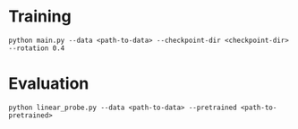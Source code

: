 # Training
```
python main.py --data <path-to-data> --checkpoint-dir <checkpoint-dir> --rotation 0.4
```
# Evaluation
```
python linear_probe.py --data <path-to-data> --pretrained <path-to-pretrained>
```

